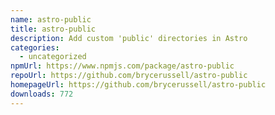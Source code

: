 ```yaml
---
name: astro-public
title: astro-public
description: Add custom 'public' directories in Astro
categories:
  - uncategorized
npmUrl: https://www.npmjs.com/package/astro-public
repoUrl: https://github.com/brycerussell/astro-public
homepageUrl: https://github.com/brycerussell/astro-public
downloads: 772
---
```

